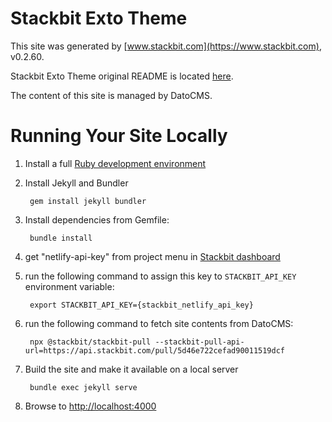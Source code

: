 # Stackbit Exto Theme

This site was generated by [www.stackbit.com](https://www.stackbit.com), v0.2.60.

Stackbit Exto Theme original README is located [here](./README.theme.md).

The content of this site is managed by DatoCMS.

# Running Your Site Locally

1. Install a full [Ruby development environment](https://jekyllrb.com/docs/installation/)

1. Install Jekyll and Bundler

        gem install jekyll bundler

1. Install dependencies from Gemfile:

        bundle install

1. get "netlify-api-key" from project menu in [Stackbit dashboard](https://app.stackbit.com/dashboard)

1. run the following command to assign this key to `STACKBIT_API_KEY` environment variable:

        export STACKBIT_API_KEY={stackbit_netlify_api_key}

1. run the following command to fetch site contents from DatoCMS:

        npx @stackbit/stackbit-pull --stackbit-pull-api-url=https://api.stackbit.com/pull/5d46e722cefad90011519dcf

1. Build the site and make it available on a local server

        bundle exec jekyll serve

1. Browse to [http://localhost:4000](http://localhost:4000)
